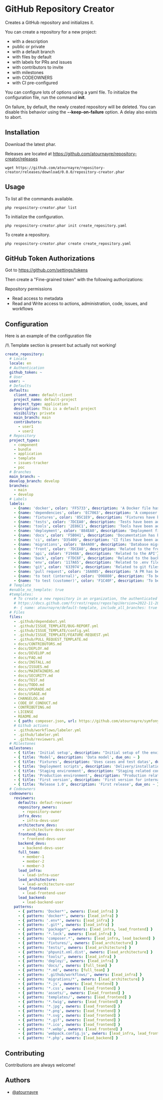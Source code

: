 
# GitHub Repository Creator

Creates a GitHub repository and initializes it.

You can create a repository for a new project:
- with a description
- public or private
- with a default branch
- with files by default
- with labels for PRs and issues
- with contributors to invite
- with milestones
- with CODEOWNERS
- with CI pre-configured

You can configure lots of options using a yaml file.
To initialize the configuration file, run the command **init**.

On failure, by default, the newly created repository will be deleted. You can disable this behavior using the **--keep-on-failure** option. A delay also exists to abort.

## Installation

Download the latest phar.

Releases are located at https://github.com/atournayre/repository-creator/releases

```shell
wget https://github.com/atournayre/repository-creator/releases/download/0.0.0/repository-creator.phar

```


## Usage

To list all the commands available.
```shell
php respository-creator.phar list

```
To initialize the configuration.
```shell
php respository-creator.phar init create_repository.yaml

```
To create a repository.
```shell
php respository-creator.phar create create_repository.yaml

```


## GitHub Token Authorizations

Got to https://github.com/settings/tokens

Then create a "Fine-grained token" with the following authorizations:

Repository permissions
* Read access to metadata
* Read and Write access to actions, administration, code, issues, and workflows
## Configuration

Here is an example of the configuration file

/!\ Template section is present but actually not working!

```yaml
create_repository:
  # Locale
  locale: en
  # Authentication
  github_token: ~
  # User
  user: ~
  # Defaults
  defaults:
    client_name: default-client
    project_name: default-project
    project_type: application
    description: This is a default project
    visibility: private
    main_branch: main
    contributors:
      - user1
      - user2
  # Repository
  project_types:
    - component
    - bundle
    - application
    - template
    - issues-tracker
    - poc
  # Branches
  main_branch: ~
  develop_branch: develop
  branches:
    - main
    - develop
  # Labels
  labels:
    - {name: 'docker', color: 'FF5733', description: 'A Docker file has been added or modified'}
    - {name: 'dependencies', color: 'EC7063', description: 'A composer or package file has been added or modified'}
    - {name: 'fixtures', color: '85C1E9', description: 'Fixtures have been added or modified'}
    - {name: 'tests', color: '7DCEA0', description: 'Tests have been added or modified'}
    - {name: 'tools', color: '2E86C1', description: 'Tools have been added or modified'}
    - {name: 'deployment', color: '884EA0', description: 'Deployment files have been added or modified'}
    - {name: 'docs', color: 'F5B041', description: 'Documentation has been added or modified'}
    - {name: 'ci', color: 'D35400', description: 'CI files have been added or modified'}
    - {name: 'migrations', color: 'BA4A00', description: 'Database migrations have been added or modified'}
    - {name: 'front', color: '7DCEA0', description: 'Related to the front'}
    - {name: 'api', color: 'F1948A', description: 'Related to the API'}
    - {name: 'back', color: 'F7DC6F', description: 'Related to the back'}
    - {name: 'env', color: '117A65', description: 'Related to .env files'}
    - {name: 'git', color: '633974', description: 'Related to git files'}
    - {name: 'pull request', color: '16A085', description: 'A PR has been opened'}
    - {name: 'to test (internal)', color: 'D98880', description: 'To be tested (internal)'}
    - {name: 'to test (customer)', color: 'F1C40F', description: 'To be tested (customer)'}
  # Template
  #enable_no_template: true
  #templates:
    # To create a new repository in an organization, the authenticated user must be a member of the specified organization.
    # https://docs.github.com/fr/rest/repos/repos?apiVersion=2022-11-28#create-a-repository-using-a-template
    #- { name: atournayre/default-template, include_all_branches: true }
  # Files
  files:
    - .github/dependabot.yml
    - .github/ISSUE_TEMPLATE/BUG-REPORT.yml
    - .github/ISSUE_TEMPLATE/config.yml
    - .github/ISSUE_TEMPLATE/FEATURE-REQUEST.yml
    - .github/PULL_REQUEST_TEMPLATE.md
    - docs/CONTRIBUTORS.md
    - docs/DEPLOY.md
    - docs/DEVELOP.md
    - docs/FAQ.md
    - docs/INSTALL.md
    - docs/ISSUES.md
    - docs/MAINTAINERS.md
    - docs/SECURITY.md
    - docs/TEST.md
    - docs/TODO.md
    - docs/UPGRADE.md
    - docs/USAGE.md
    - CHANGELOG.md
    - CODE_OF_CONDUCT.md
    - CONTRIBUTING.md
    - LICENSE
    - README.md
    - { path: composer.json, url: https://github.com/atournayre/symfony-skeleton/blob/master/composer.json }
    # Github actions
    - .github/workflows/labeler.yml
    - .github/labeler.yml
    - .github/reviewers.yml
  # Milestones
  milestones:
    - { title: 'Initial setup', description: "Initial setup of the environment", due_on: ~ }
    - { title: 'Model', description: 'Data model', due_on: ~ }
    - { title: 'Fixtures', description: 'Uses cases and test datas', due_on: ~ }
    - { title: 'Deployment scripts', description: 'Delivery/installation scripts', due_on: ~ }
    - { title: 'Staging environment', description: "Staging related configuration", due_on: ~ }
    - { title: 'Production environment', description: "Production related configuration", due_on: ~ }
    - { title: 'First version', description: 'First version for internal purposes or beta testers', due_on: ~ }
    - { title: 'Release 1.0', description: 'First release', due_on: ~ }
  # Codeowners
  codeowners:
    reviewers:
      defaults: defaut-reviewer
      repository_owners:
        - repository-owner
      infra_devs:
        - infra-devs-user
      architecture_devs:
        - architecture-devs-user
      frontend_devs:
        - frontend-devs-user
      backend_devs:
        - backend-devs-user
      full_team:
        - member-1
        - member-2
        - member-3
      lead_infra:
        - lead-infra-user
      lead_architecture:
        - lead-architecture-user
      lead_frontend:
        - lead-frontend-user
      lead_backend:
        - lead-backend-user
    patterns:
      - { pattern: 'Docker*', owners: [lead_infra] }
      - { pattern: 'docker*', owners: [lead_infra] }
      - { pattern: '.env*', owners: [lead_infra] }
      - { pattern: '.git*', owners: [lead_infra] }
      - { pattern: 'package*', owners: [lead_infra, lead_frontend] }
      - { pattern: '*.lock', owners: [lead_infra] }
      - { pattern: 'composer.*', owners: [lead_infra, lead_backend] }
      - { pattern: 'fixtures/', owners: [lead_architecture] }
      - { pattern: 'tests/', owners: [lead_architecture] }
      - { pattern: 'phpunit.xml.dist', owners: [lead_architecture] }
      - { pattern: 'tools/', owners: [lead_infra] }
      - { pattern: 'deploy/', owners: [lead_infra] }
      - { pattern: 'docs/', owners: [full_team] }
      - { pattern: '*.md', owners: [full_team] }
      - { pattern: '.github/workflows/', owners: [lead_infra] }
      - { pattern: 'migrations/*', owners: [lead_architecture] }
      - { pattern: '*.js', owners: [lead_frontend] }
      - { pattern: '*.css', owners: [lead_frontend] }
      - { pattern: 'assets/', owners: [lead_frontend] }
      - { pattern: 'templates/', owners: [lead_frontend] }
      - { pattern: '*.twig', owners: [lead_frontend] }
      - { pattern: '*.jpg', owners: [lead_frontend] }
      - { pattern: '*.png', owners: [lead_frontend] }
      - { pattern: '*.svg', owners: [lead_frontend] }
      - { pattern: '*.gif', owners: [lead_frontend] }
      - { pattern: '*.ico', owners: [lead_frontend] }
      - { pattern: '*.webp', owners: [lead_frontend] }
      - { pattern: 'webpack.config.js', owners: [lead_infra, lead_frontend] }
      - { pattern: '*.php', owners: [lead_backend] }

```


## Contributing

Contributions are always welcome!



## Authors

- [@atournayre](https://www.github.com/atournayre)

